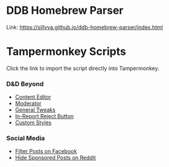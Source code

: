 # DDB Homebrew Parser

Link: https://sillvva.github.io/ddb-homebrew-parser/index.html

# Tampermonkey Scripts

Click the link to import the script directly into Tampermonkey.

### D&D Beyond

- [Content Editor](https://github.com/sillvva/sillvva.github.io/raw/main/tampermonkey/ddb.content.editor.user.js)
- [Moderator](https://github.com/sillvva/sillvva.github.io/raw/main/tampermonkey/ddb.moderator.user.js)
- [General Tweaks](https://github.com/sillvva/sillvva.github.io/raw/main/tampermonkey/ddb.tweaks.user.js)
- [In-Report Reject Button](https://github.com/sillvva/sillvva.github.io/raw/main/tampermonkey/ddb.in-report.reject.button.user.js)
- [Custom Styles](https://github.com/sillvva/sillvva.github.io/raw/main/userstyles/ddb-custom.css)

### Social Media

- [Filter Posts on Facebook](https://github.com/sillvva/sillvva.github.io/raw/main/tampermonkey/facebook-filter.user.js)
- [Hide Sponsored Posts on Reddit](https://github.com/sillvva/sillvva.github.io/raw/main/tampermonkey/reddit.no-sponsored.user.js)
